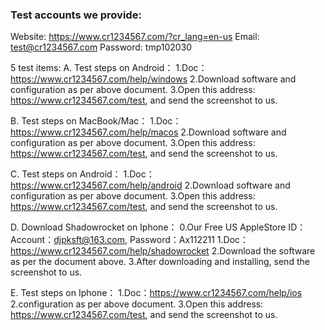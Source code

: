### Test accounts we provide:
Website: https://www.cr1234567.com/?cr_lang=en-us
Email: test@cr1234567.com
Password: tmp102030


5 test items:
A. Test steps on Android：
	1.Doc：https://www.cr1234567.com/help/windows
	2.Download software and configuration as per above document.
	3.Open this address: https://www.cr1234567.com/test, and send the screenshot to us.

B. Test steps on MacBook/Mac：
	1.Doc：https://www.cr1234567.com/help/macos
	2.Download software and configuration as per above document.
	3.Open this address: https://www.cr1234567.com/test, and send the screenshot to us.

C. Test steps on Android：
	1.Doc：https://www.cr1234567.com/help/android
	2.Download software and configuration as per above document.
	3.Open this address: https://www.cr1234567.com/test, and send the screenshot to us.

D. Download Shadowrocket on Iphone：
    0.Our Free US AppleStore ID： Account：djpksft@163.com, Password：Ax112211
	1.Doc：https://www.cr1234567.com/help/shadowrocket
	2.Download the software as per the document above.
	3.After downloading and installing, send the screenshot to us.

E. Test steps on Iphone：
	1.Doc：https://www.cr1234567.com/help/ios
	2.configuration as per above document.
	3.Open this address: https://www.cr1234567.com/test, and send the screenshot to us.

